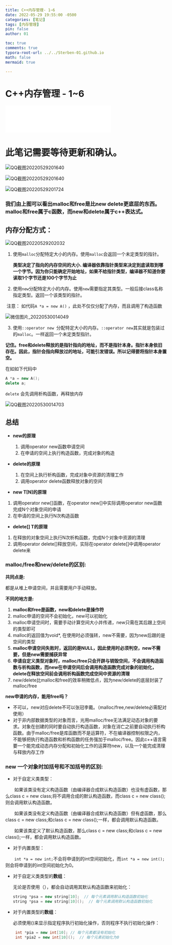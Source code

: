 ```yaml
---
title: C++内存管理- 1~6 
date: 2022-05-29 19:55:00 -0500
categories: [笔记]
tags: [内存管理]
pin: false
author: 01

toc: true
comments: true
typora-root-url: ../../Sterben-01.github.io
math: false
mermaid: true

---
```


# C++内存管理 - 1~6 

<iframe frameborder="no" border="0" marginwidth="0" marginheight="0" width="330" height="86" src="//music.163.com/outchain/player?type=2&amp;id=410446173&amp;auto=1&amp;height=66"> </iframe>

# 此笔记需要等待更新和确认。



![QQ截图20220529201640](/assets/blog_res/2022-05-29-memory1.assets/QQ%E6%88%AA%E5%9B%BE20220529201640.png)



![QQ截图20220529201640](/assets/blog_res/2022-05-29-memory1.assets/QQ%E6%88%AA%E5%9B%BE20220529201640-16538734497572.png)

![QQ截图20220529201724](/assets/blog_res/2022-05-29-memory1.assets/QQ%E6%88%AA%E5%9B%BE20220529201724.png)

### 我们由上图可以看出malloc和free是比new delete更底层的东西。malloc和free属于c函数，而new和delete属于c++表达式。



## 内存分配方式：

![QQ截图20220529202032](/assets/blog_res/2022-05-29-memory1.assets/QQ%E6%88%AA%E5%9B%BE20220529202032-16538736739556.png)

1. 使用`malloc`分配特定大小的内存。使用`malloc`会返回一个未定类型的指针。

   **类型决定了指向的内存空间的大小. 编译器依靠指针类型来决定到底读取到哪一个字节。因为你只能确定开始地址，如果不给指针类型，编译器不知道你要读取1个字节还是100个字节为止**

2. 使用`new`分配特定大小的内存。使用`new`需要指定其类型。一般后接class名称指定类型。返回一个该类型的指针。

​	注意： 如代码`A *a = new A()` ，此处不仅仅分配了内存，而且调用了构造函数

![微信图片_20220530014049](/assets/blog_res/2022-05-29-memory1.assets/%E5%BE%AE%E4%BF%A1%E5%9B%BE%E7%89%87_20220530014049.png)



3. 使用`::operator new `分配特定大小的内存。`::operator new`其实就是包装过的`malloc`。一样返回一个未定类型指针。

​	**记住。free和delete释放的是指针指向的地址，而不是指针本身。指针本身依旧存在。因此，指针会指向释放过的地址，可能引发错误。所以记得要将指针本身置空。**

在如如下代码中

```c++
A *a = new A();
delete a;
```

`delete` 会先调用析构函数，再释放内存

![QQ截图20220530014703](/assets/blog_res/2022-05-29-memory1.assets/QQ%E6%88%AA%E5%9B%BE20220530014703.png)



## 总结

- **new的原理**
  1. 调用operator new函数申请空间
  2. 在申请的空间上执行构造函数，完成对象的构造
- **delete的原理**
  1. 在空间上执行析构函数，完成对象中资源的清理工作
  2. 调用operator delete函数释放对象的空间

- **new T[N]的原理**

1. 调用operator new[]函数，在operator new[]中实际调用operator new函数完成N个对象空间的申请
2. 在申请的空间上执行N次构造函数

- **delete[] T的原理**

1. 在释放的对象空间上执行N次析构函数，完成N个对象中资源的清理
2. 调用operator delete[]释放空间，实际在operator delete[]中调用operator delete来

### malloc/free和new/delete的区别:

**共同点是:**

都是从堆上申请空间，并且需要用户手动释放。

**不同的地方是:**

1. **malloc和free是函数，new和delete是操作符**
2. malloc申请的空间不会初始化，new可以初始化
3. malloc申请空间时，需要手动计算空间大小并传递，new只需在其后跟上空间的类型即可
4. malloc的返回值为void*, 在使用时必须强转，new不需要，因为new后跟的是空间的类型
5. **malloc申请空间失败时，返回的是NULL，因此使用时必须判空，new不需要，但是new需要捕获异常**
6. **申请自定义类型对象时，malloc/free只会开辟与销毁空间，不会调用构造函数与析构函数，而new在申请空间后会调用构造函数完成对象的初始化，delete在释放空间前会调用析构函数完成空间中资源的清理**
7. new/delete比malloc和free的效率稍微低点，因为new/delete的底层封装了malloc/free

**new申请的内存，能用free吗？**

- 不可以，new对应delete不可以张冠李戴。（malloc/free,new/delete必需配对使用）
- 对于非内部数据类型的对象而言，光用malloc/free无法满足动态对象的要求。对象在创建的同时要自动执行构造函数，对象在消亡之前要自动执行析构函数。由于malloc/free是库函数而不是运算符，不在编译器控制权限之内，不能够把执行构造函数和析构函数的任务强加于malloc/free。因此c++语言需要一个能完成动态内存分配和初始化工作的运算符new，以及一个能完成清理与释放内存工作

### new 一个对象时加括号和不加括号的区别:

- 对于自定义类类型：

  如果该类没有定义构造函数（由编译器合成默认构造函数）也没有虚函数，那么class c = new class;将不调用合成的默认构造函数，而class c = new class();则会调用默认构造函数。

  如果该类没有定义构造函数（由编译器合成默认构造函数）但有虚函数，那么class c = new class;和class c = new class();一样，都会调用默认构造函数。

  如果该类定义了默认构造函数，那么class c = new class;和class c = new class();一样，都会调用默认构造函数。

- 对于内置类型：

  `int *a = new int;`不会将申请到的int空间初始化，而`int *a = new int();`则会将申请到的int空间初始化为0。

- 对于自定义类类型的**数组**：

  无论是否使用（），都会自动调用其默认构造函数来初始化： 

  ```c++
  string *psa = new string[10];  // 每个元素调用默认构造函数初始化 
  string *psa = new string[10]();  // 每个元素调用默认构造函数初始化

- 对于内置类型的**数组**：

  必须使用()来显示指定程序执行初始化操作，否则程序不执行初始化操作：

  ```c++
   int *pia = new int[10]; // 每个元素都没有初始化 
   int *pia2 = new int[10]();  // 每个元素初始化为0
  ```

  

